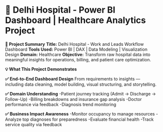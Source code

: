 # 💼 Delhi Hospital - Power BI Dashboard | Healthcare Analytics Project

**📌 Project Summary**
**Title:** Delhi Hospital - Work and Leads Workflow Dashboard
**Tools Used:** Power BI | DAX | Data Modeling | Visualization Design
**Domain:** Healthcare
**Objective:** Transform raw hospital data into meaningful insights for operations, billing, and patient care optimization.

**💡 What This Project Demonstrates**

**✅ End-to-End Dashboard Design**
From requirements to insights — including data cleaning, model building, visual structuring, and storytelling.

**✅ Domain Understanding**
-Patient journey tracking (Admit → Discharge → Follow-Up)
-Billing breakdowns and insurance gap analysis
-Doctor performance via feedback
-Diagnosis trend monitoring

**✅ Business Impact Awareness**
-Monitor occupancy to manage resources
-Analyze top diagnoses for preparedness
-Evaluate financial health
-Track service quality via feedback
